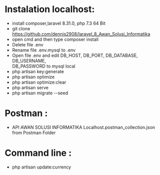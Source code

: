 # Instalation localhost: </br>

- install composer,laravel 8.31.0, php 7.3 64 Bit</br>
- git clone https://github.com/dennis2908/laravel_8_Awan_Solusi_Informatika </br>
- open cmd and then type composer install </br>
- Delete file .env <br>
- Rename file .env.mysql to .env<br>
- Open file .env and edit DB_HOST, DB_PORT, DB_DATABASE, DB_USERNAME, </br>
   DB_PASSWORD to mysql local<br>
- php artisan key:generate </br>
- php artisan optimize</br>
- php artisan optimize:clear</br>
- php artisan serve </br>
- php artisan migrate --seed </br>

# Postman : </br>

- API AWAN SOLUSI INFORMATIKA Localhost.postman_collection.json from Postman Folder</br>

# Command line : </br>

  - php artisan update:currency
